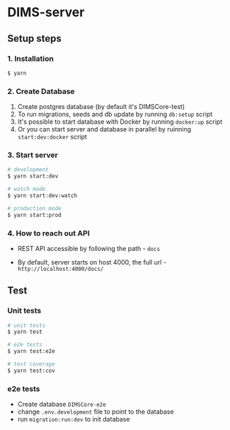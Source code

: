 # DIMS-server

## Setup steps

### 1. Installation

```bash
$ yarn
```

### 2. Create Database

1. Create postgres database (by default it's DIMSCore-test)
2. To run migrations, seeds and db update by running ```db:setup``` script
3. It's possible to start database with Docker by running ```docker:up``` script
4. Or you can start server and database in parallel by ruinning ```start:dev:docker``` script

### 3. Start server

```bash
# development
$ yarn start:dev

# watch mode
$ yarn start:dev:watch

# production mode
$ yarn start:prod
```

### 4. How to reach out API
- REST API accessible by following the path - `docs`

- By default, server starts on host 4000, the full url - `http://localhost:4000/docs/`

## Test

### Unit tests

```bash
# unit tests
$ yarn test

# e2e tests
$ yarn test:e2e

# test coverage
$ yarn test:cov
```

### e2e tests

- Create database `DIMSCore-e2e`
- change `.env.development` file to point to the database
- run `migration:run:dev` to init database
